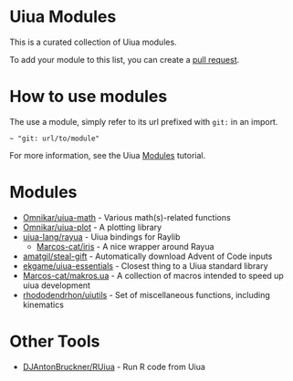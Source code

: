 # Uiua Modules

This is a curated collection of Uiua modules.

To add your module to this list, you can create a [pull request](https://github.com/uiua-lang/uiua-modules/pulls).

# How to use modules

The use a module, simply refer to its url prefixed with `git:` in an import.

```uiua
~ "git: url/to/module"
```

For more information, see the Uiua [Modules](https://uiua.org/tutorial/modules) tutorial.

# Modules

- [Omnikar/uiua-math](https://github.com/Omnikar/uiua-math) - Various math(s)-related functions
- [Omnikar/uiua-plot](https://github.com/Omnikar/uiua-plot) - A plotting library
- [uiua-lang/rayua](https://github.com/uiua-lang/rayua) - Uiua bindings for Raylib
  - [Marcos-cat/iris](https://github.com/Marcos-cat/iris) - A nice wrapper around Rayua
- [amatgil/steal-gift](https://github.com/amatgil/steal-gift) - Automatically download Advent of Code inputs
- [ekgame/uiua-essentials](https://github.com/ekgame/uiua-essentials) - Closest thing to a Uiua standard library
- [Marcos-cat/makros.ua](https://github.com/Marcos-cat/makros.ua) - A collection of macros intended to speed up uiua development
- [rhododendrhon/uiutils](https://github.com/rhododendrhon/uiutils) - Set of miscellaneous functions, including kinematics

# Other Tools

- [DJAntonBruckner/RUiua](https://github.com/DJAntonBruckner/RUiua) - Run R code from Uiua
